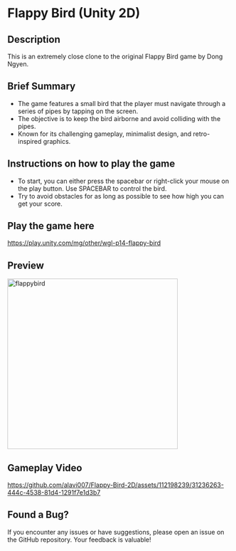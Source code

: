 # Flappy Bird (Unity 2D)

## Description

This is an extremely close clone to the original Flappy Bird game by Dong Ngyen.

## Brief Summary

- The game features a small bird that the player must navigate through a series of pipes by tapping on the screen.
- The objective is to keep the bird airborne and avoid colliding with the pipes.
- Known for its challenging gameplay, minimalist design, and retro-inspired graphics.

## Instructions on how to play the game

- To start, you can either press the spacebar or right-click your mouse on the play button. Use SPACEBAR to control the bird.
- Try to avoid obstacles for as long as possible to see how high you can get your score.

## Play the game here

https://play.unity.com/mg/other/wgl-p14-flappy-bird

## Preview

<img width="383" alt="flappybird" src="https://github.com/alavi007/Flappy-Bird-2D/assets/112198239/63063b9b-ecf3-4dea-afc1-b72e968332f8">

## Gameplay Video

https://github.com/alavi007/Flappy-Bird-2D/assets/112198239/31236263-444c-4538-81d4-1291f7e1d3b7

## Found a Bug?

If you encounter any issues or have suggestions, please open an issue on the GitHub repository. Your feedback is valuable!
